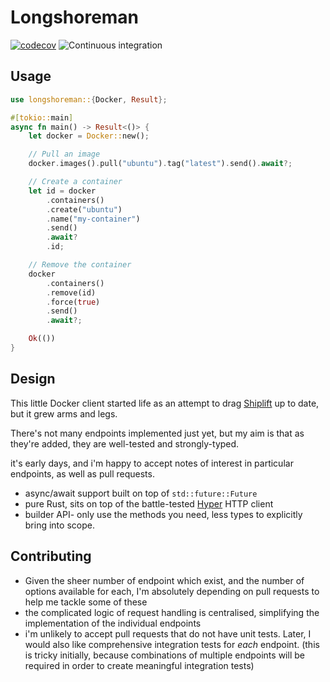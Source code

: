 # Longshoreman

[![codecov](https://codecov.io/gh/danieleades/longshoreman/branch/master/graph/badge.svg)](https://codecov.io/gh/danieleades/longshoreman)
![Continuous integration](https://github.com/danieleades/longshoreman/workflows/Continuous%20integration/badge.svg)

## Usage

```rust
use longshoreman::{Docker, Result};

#[tokio::main]
async fn main() -> Result<()> {
    let docker = Docker::new();

    // Pull an image
    docker.images().pull("ubuntu").tag("latest").send().await?;

    // Create a container
    let id = docker
        .containers()
        .create("ubuntu")
        .name("my-container")
        .send()
        .await?
        .id;

    // Remove the container
    docker
        .containers()
        .remove(id)
        .force(true)
        .send()
        .await?;

    Ok(())
}
```

## Design

This little Docker client started life as an attempt to drag [Shiplift](https://github.com/softprops/shiplift) up to date, but it grew arms and legs.

There's not many endpoints implemented just yet, but my aim is that as they're added, they are well-tested and strongly-typed.

it's early days, and i'm happy to accept notes of interest in particular endpoints, as well as pull requests.

- async/await support built on top of `std::future::Future`
- pure Rust, sits on top of the battle-tested [Hyper](https://github.com/hyperium/hyper) HTTP client
- builder API- only use the methods you need, less types to explicitly bring into scope.
  
## Contributing

- Given the sheer number of endpoint which exist, and the number of options available for each, I'm absolutely depending on pull requests to help me tackle some of these
- the complicated logic of request handling is centralised, simplifying the implementation of the individual endpoints
- i'm unlikely to accept pull requests that do not have unit tests. Later, I would also like comprehensive integration tests for *each* endpoint. (this is tricky initially, because combinations of multiple endpoints will be required in order to create meaningful integration tests)